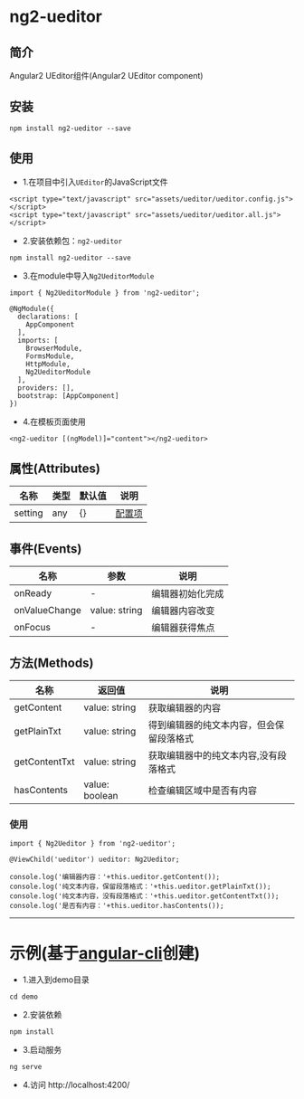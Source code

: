 # ng2-ueditor

## 简介
Angular2 UEditor组件(Angular2 UEditor component)

## 安装

```
npm install ng2-ueditor --save
```

## 使用
- 1.在项目中引入`UEditor`的JavaScript文件

```
<script type="text/javascript" src="assets/ueditor/ueditor.config.js"></script>
<script type="text/javascript" src="assets/ueditor/ueditor.all.js"></script>
```

- 2.安装依赖包：`ng2-ueditor`

```
npm install ng2-ueditor --save
```

- 3.在module中导入`Ng2UeditorModule`

```
import { Ng2UeditorModule } from 'ng2-ueditor';

@NgModule({
  declarations: [
    AppComponent
  ],
  imports: [
    BrowserModule,
    FormsModule,
    HttpModule,
    Ng2UeditorModule
  ],
  providers: [],
  bootstrap: [AppComponent]
})
```

- 4.在模板页面使用

```
<ng2-ueditor [(ngModel)]="content"></ng2-ueditor>
```

## 属性(Attributes)
名称 | 类型 | 默认值 | 说明
---|---|---|---
setting | any | {} | [配置项](http://fex.baidu.com/ueditor/#start-config)

## 事件(Events)
名称 | 参数 | 说明
---|---|---
onReady | - | 编辑器初始化完成
onValueChange | value: string | 编辑器内容改变
onFocus | - | 编辑器获得焦点

## 方法(Methods)
名称 | 返回值 | 说明
---|---|---
getContent | value: string | 获取编辑器的内容
getPlainTxt | value: string | 得到编辑器的纯文本内容，但会保留段落格式
getContentTxt | value: string | 获取编辑器中的纯文本内容,没有段落格式
hasContents |value: boolean | 检查编辑区域中是否有内容
### 使用

```
import { Ng2Ueditor } from 'ng2-ueditor';

@ViewChild('ueditor') ueditor: Ng2Ueditor;

console.log('编辑器内容：'+this.ueditor.getContent());
console.log('纯文本内容，保留段落格式：'+this.ueditor.getPlainTxt());
console.log('纯文本内容，没有段落格式：'+this.ueditor.getContentTxt());
console.log('是否有内容：'+this.ueditor.hasContents());
```

---

# 示例(基于[angular-cli](https://github.com/angular/angular-cli)创建)
- 1.进入到demo目录

```
cd demo
```

- 2.安装依赖

```
npm install
```

- 3.启动服务

```
ng serve
```

- 4.访问 http://localhost:4200/